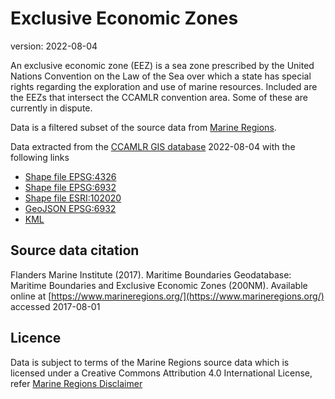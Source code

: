 # Exclusive Economic Zones

version: 2022-08-04

An exclusive economic zone (EEZ) is a sea zone prescribed by the United Nations Convention on the Law of the Sea over which a state has special rights regarding the exploration and use of marine resources. Included are the EEZs that intersect the CCAMLR convention area. Some of these are currently in dispute.

Data is a filtered subset of the source data from [Marine Regions](https://www.marineregions.org).

Data extracted from the [CCAMLR GIS database](https://gis.ccamlr.org/) 2022-08-04 with the following links

- [Shape file EPSG:4326](https://gis.ccamlr.org/geoserver/gis/ows?service=WFS&version=1.0.0&request=GetFeature&typeName=gis:eez&srsName=EPSG:4326&outputFormat=SHAPE-ZIP)
- [Shape file EPSG:6932](https://gis.ccamlr.org/geoserver/gis/ows?service=WFS&version=1.0.0&request=GetFeature&typeName=gis:eez&srsName=EPSG:6932&outputFormat=SHAPE-ZIP)
- [Shape file ESRI:102020](https://gis.ccamlr.org/geoserver/gis/ows?service=WFS&version=1.0.0&request=GetFeature&typeName=gis:eez&srsName=EPSG:102020&outputFormat=SHAPE-ZIP)
- [GeoJSON EPSG:6932](https://gis.ccamlr.org/geoserver/gis/ows?service=WFS&version=1.0.0&request=GetFeature&typeName=gis:eez&srsName=EPSG:6932&outputFormat=application%2Fjson)
- [KML](https://gis.ccamlr.org/geoserver/gis/wms/kml?layers=gis:eez)

## Source data citation

Flanders Marine Institute (2017). Maritime Boundaries Geodatabase: Maritime Boundaries and Exclusive Economic Zones (200NM). Available online at [https://www.marineregions.org/](https://www.marineregions.org/) accessed 2017-08-01

## Licence

Data is subject to terms of the Marine Regions source data which is licensed under a Creative Commons Attribution 4.0 International License, refer [Marine Regions Disclaimer](https://www.marineregions.org/disclaimer.php)
